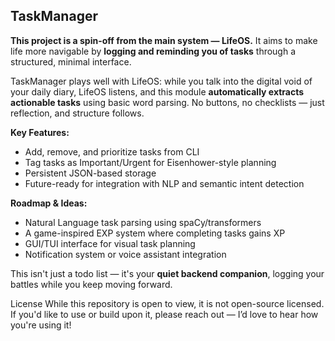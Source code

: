 ## TaskManager

**This project is a spin-off from the main system — LifeOS.**
It aims to make life more navigable by **logging and reminding you of tasks** through a structured, minimal interface.

TaskManager plays well with LifeOS: while you talk into the digital void of your daily diary, LifeOS listens, and this module **automatically extracts actionable tasks** using basic word parsing. No buttons, no checklists — just reflection, and structure follows.

**Key Features:**

* Add, remove, and prioritize tasks from CLI
* Tag tasks as Important/Urgent for Eisenhower-style planning
* Persistent JSON-based storage
* Future-ready for integration with NLP and semantic intent detection

**Roadmap & Ideas:**

* Natural Language task parsing using spaCy/transformers
* A game-inspired EXP system where completing tasks gains XP
* GUI/TUI interface for visual task planning
* Notification system or voice assistant integration

This isn't just a todo list — it's your **quiet backend companion**, logging your battles while you keep moving forward.



License
While this repository is open to view, it is not open-source licensed.
If you'd like to use or build upon it, please reach out — I’d love to hear how you're using it!

